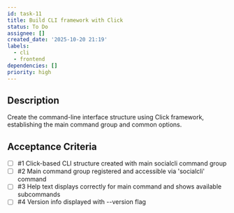 ```yaml
---
id: task-11
title: Build CLI framework with Click
status: To Do
assignee: []
created_date: '2025-10-20 21:19'
labels:
  - cli
  - frontend
dependencies: []
priority: high
---
```


## Description

<!-- SECTION:DESCRIPTION:BEGIN -->
Create the command-line interface structure using Click framework, establishing the main command group and common options.
<!-- SECTION:DESCRIPTION:END -->

## Acceptance Criteria
<!-- AC:BEGIN -->
- [ ] #1 Click-based CLI structure created with main socialcli command group
- [ ] #2 Main command group registered and accessible via 'socialcli' command
- [ ] #3 Help text displays correctly for main command and shows available subcommands
- [ ] #4 Version info displayed with --version flag
<!-- AC:END -->
